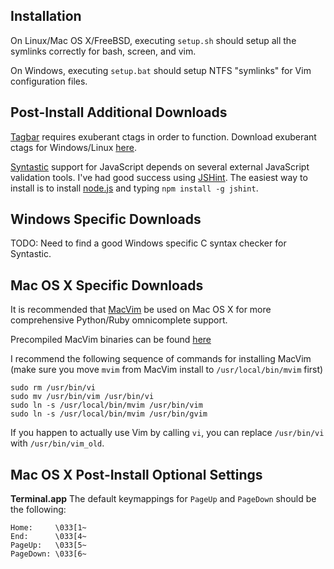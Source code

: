 Installation
------------
On Linux/Mac OS X/FreeBSD, executing `setup.sh` should setup all the symlinks correctly for bash, screen, and vim.

On Windows, executing `setup.bat` should setup NTFS "symlinks" for Vim configuration files.

Post-Install Additional Downloads
---------------------------------
[Tagbar](https://github.com/majutsushi/tagbar) requires exuberant ctags in order to function. Download exuberant ctags for Windows/Linux [here](http://ctags.sourceforge.net/).

[Syntastic](https://raw.github.com/scrooloose/syntastic) support for JavaScript depends on several external JavaScript validation tools. I've had good success using [JSHint](https://github.com/jshint/jshint/). The easiest way to install is to install [node.js](http://nodejs.org/) and typing `npm install -g jshint`.

Windows Specific Downloads
--------------------------
TODO: Need to find a good Windows specific C syntax checker for Syntastic.

Mac OS X Specific Downloads
---------------------------
It is recommended that [MacVim](https://github.com/b4winckler/macvim) be used on Mac OS X for more comprehensive Python/Ruby omnicomplete support. 

Precompiled MacVim binaries can be found [here](https://code.google.com/p/macvim/downloads/list)

I recommend the following sequence of commands for installing MacVim (make sure you move `mvim` from MacVim install to `/usr/local/bin/mvim` first)

    sudo rm /usr/bin/vi
    sudo mv /usr/bin/vim /usr/bin/vi
    sudo ln -s /usr/local/bin/mvim /usr/bin/vim
    sudo ln -s /usr/local/bin/mvim /usr/bin/gvim

If you happen to actually use Vim by calling `vi`, you can replace `/usr/bin/vi` with `/usr/bin/vim_old`.

Mac OS X Post-Install Optional Settings
---------------------------------------
__Terminal.app__
The default keymappings for `PageUp` and `PageDown` should be the following:

    Home:     \033[1~
    End:      \033[4~
    PageUp:   \033[5~
    PageDown: \033[6~


